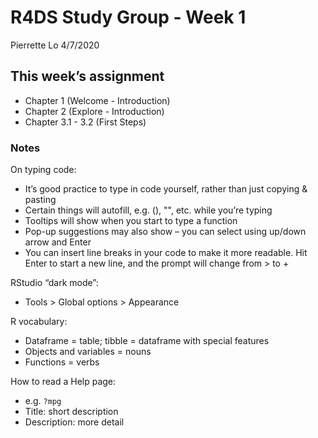 R4DS Study Group - Week 1
================
Pierrette Lo
4/7/2020

## This week’s assignment

  - Chapter 1 (Welcome - Introduction)
  - Chapter 2 (Explore - Introduction)
  - Chapter 3.1 - 3.2 (First Steps)

### Notes

On typing code:

  - It’s good practice to type in code yourself, rather than just
    copying & pasting
  - Certain things will autofill, e.g. (), "", etc. while you’re typing
  - Tooltips will show when you start to type a function
  - Pop-up suggestions may also show – you can select using up/down
    arrow and Enter
  - You can insert line breaks in your code to make it more readable.
    Hit Enter to start a new line, and the prompt will change from \> to
    +

RStudio “dark mode”:

  - Tools \> Global options \> Appearance

R vocabulary:

  - Dataframe = table; tibble = dataframe with special features
  - Objects and variables = nouns
  - Functions = verbs

How to read a Help page:

  - e.g. `?mpg`
  - Title: short description
  - Description: more detail
  - Usage: what to type
  - Format (for datasets): what is in the dataset
  - Arguments (required vs default): what are the options you can use
    with the function
  - Details: more about how the function works
  - Value: what is the output of the function
  - Examples

### Following along with Chapter 3 text

Load tidyverse (you’ll see several warning messages that can be
ignored):

``` r
library(tidyverse)
```

    ## Warning: package 'tidyverse' was built under R version 3.6.1

    ## -- Attaching packages -- tidyverse 1.3.0 --

    ## v ggplot2 3.2.1     v purrr   0.3.3
    ## v tibble  3.0.0     v dplyr   0.8.3
    ## v tidyr   1.0.0     v stringr 1.4.0
    ## v readr   1.3.1     v forcats 0.4.0

    ## Warning: package 'ggplot2' was built under R version 3.6.1

    ## Warning: package 'tibble' was built under R version 3.6.3

    ## Warning: package 'tidyr' was built under R version 3.6.1

    ## Warning: package 'purrr' was built under R version 3.6.1

    ## Warning: package 'dplyr' was built under R version 3.6.1

    ## -- Conflicts ----- tidyverse_conflicts() --
    ## x dplyr::filter() masks stats::filter()
    ## x dplyr::lag()    masks stats::lag()

Take a look at the built-in `mpg` dataset:

``` r
mpg
```

    ## # A tibble: 234 x 11
    ##    manufacturer model    displ  year   cyl trans   drv     cty   hwy fl    class
    ##    <chr>        <chr>    <dbl> <int> <int> <chr>   <chr> <int> <int> <chr> <chr>
    ##  1 audi         a4         1.8  1999     4 auto(l~ f        18    29 p     comp~
    ##  2 audi         a4         1.8  1999     4 manual~ f        21    29 p     comp~
    ##  3 audi         a4         2    2008     4 manual~ f        20    31 p     comp~
    ##  4 audi         a4         2    2008     4 auto(a~ f        21    30 p     comp~
    ##  5 audi         a4         2.8  1999     6 auto(l~ f        16    26 p     comp~
    ##  6 audi         a4         2.8  1999     6 manual~ f        18    26 p     comp~
    ##  7 audi         a4         3.1  2008     6 auto(a~ f        18    27 p     comp~
    ##  8 audi         a4 quat~   1.8  1999     4 manual~ 4        18    26 p     comp~
    ##  9 audi         a4 quat~   1.8  1999     4 auto(l~ 4        16    25 p     comp~
    ## 10 audi         a4 quat~   2    2008     4 manual~ 4        20    28 p     comp~
    ## # ... with 224 more rows

Look at the help page for `mpg`:

``` r
?mpg
```

Run the code to make a plot:

``` r
ggplot(data = mpg) + 
  geom_point(mapping = aes(x = displ, y = hwy))
```

![](r4ds_week1_files/figure-gfm/unnamed-chunk-4-1.png)<!-- -->

### Chapter 3 exercises

See
<https://jrnold.github.io/r4ds-exercise-solutions/data-visualisation.html>
for more detailed solutions.

1.  Run `ggplot(data = mpg)`. What do you see?

<!-- end list -->

``` r
ggplot(data = mpg)
```

![](r4ds_week1_files/figure-gfm/unnamed-chunk-5-1.png)<!-- -->

Just an empty plot - the other components haven’t been specified yet.

2.  How many rows are in `mpg`? How many columns?

<!-- end list -->

``` r
mpg
```

    ## # A tibble: 234 x 11
    ##    manufacturer model    displ  year   cyl trans   drv     cty   hwy fl    class
    ##    <chr>        <chr>    <dbl> <int> <int> <chr>   <chr> <int> <int> <chr> <chr>
    ##  1 audi         a4         1.8  1999     4 auto(l~ f        18    29 p     comp~
    ##  2 audi         a4         1.8  1999     4 manual~ f        21    29 p     comp~
    ##  3 audi         a4         2    2008     4 manual~ f        20    31 p     comp~
    ##  4 audi         a4         2    2008     4 auto(a~ f        21    30 p     comp~
    ##  5 audi         a4         2.8  1999     6 auto(l~ f        16    26 p     comp~
    ##  6 audi         a4         2.8  1999     6 manual~ f        18    26 p     comp~
    ##  7 audi         a4         3.1  2008     6 auto(a~ f        18    27 p     comp~
    ##  8 audi         a4 quat~   1.8  1999     4 manual~ 4        18    26 p     comp~
    ##  9 audi         a4 quat~   1.8  1999     4 auto(l~ 4        16    25 p     comp~
    ## 10 audi         a4 quat~   2    2008     4 manual~ 4        20    28 p     comp~
    ## # ... with 224 more rows

Typing name of dataset - first line of output tells you number of rows x
columns

Or you can try the below functions to summarize or count rows and
columns

``` r
structure(mpg)
glimpse(mpg)
nrow(mpg)
ncol(mpg)
```

3.  What does the `drv` variable describe? Read the help for `?mpg` to
    find out.

<!-- end list -->

``` r
?mpg
```

drv = drive system of car

Categorical variable = finite number of categories/groups, not
necessarily ordered

Continuous variable = infinite number of possible values (e.g. numbers,
time)

4.  Make a scatterplot of `hwy` vs `cyl`.

<!-- end list -->

``` r
ggplot(data = mpg) +
  geom_point(mapping = aes(x = hwy, y = cyl))
```

![](r4ds_week1_files/figure-gfm/unnamed-chunk-9-1.png)<!-- -->

5.  What happens if you make a scatterplot of `class` vs `drv`? Why is
    the plot not useful?

<!-- end list -->

``` r
ggplot(data = mpg) +
  geom_point(mapping = aes(x = class, y = drv))
```

![](r4ds_week1_files/figure-gfm/unnamed-chunk-10-1.png)<!-- -->

Both `class` and `drv` are categorical - the scatterplot only tells you
when the categories overlap, but not how many datapoints are in each.

See solutions manual for examples of better ways to visualize 2
categorical variables.
